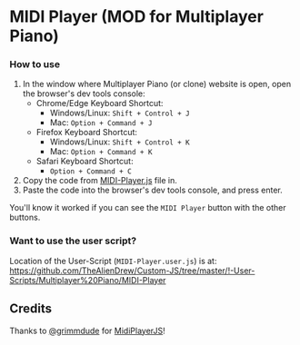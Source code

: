 # MIDI Player (MOD for Multiplayer Piano)

### How to use
1. In the window where Multiplayer Piano (or clone) website is open, open the browser's dev tools console:
   - Chrome/Edge Keyboard Shortcut: 
     - Windows/Linux: `Shift + Control + J`
     - Mac: `Option + Command + J`
   - Firefox Keyboard Shortcut: 
     - Windows/Linux: `Shift + Control + K`
     - Mac: `Option + Command + K`
   - Safari Keyboard Shortcut:
     - `Option + Command + C`
2. Copy the code from [MIDI-Player.js](https://github.com/TheAlienDrew/Custom-JS/blob/master/Any/Multiplayer%20Piano/MIDI-Player/MIDI-Player.js) file in.
3. Paste the code into the browser's dev tools console, and press enter.

You'll know it worked if you can see the `MIDI Player` button with the other buttons.

### Want to use the user script?

Location of the User-Script (`MIDI-Player.user.js`) is at:
https://github.com/TheAlienDrew/Custom-JS/tree/master/!-User-Scripts/Multiplayer%20Piano/MIDI-Player

## Credits

Thanks to [@grimmdude](https://github.com/grimmdude) for [MidiPlayerJS](https://github.com/grimmdude/MidiPlayerJS)!
